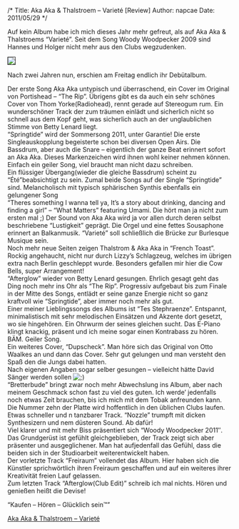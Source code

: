 /*
Title: Aka Aka &#038; Thalstroem &#8211; Varieté [Review]
Author: napcae
Date: 2011/05/29
*/

Auf kein Album habe ich mich dieses Jahr mehr gefreut, als auf Aka Aka & Thalstroems “Varieté”. Seit dem Song Woody Woodpecker 2009 sind Hannes und Holger nicht mehr aus den Clubs wegzudenken.

<img src="http://www.exil-hamburger.de/wp-content/uploads/2011/05/aka-aka_variete_logo.jpg" border="1" />

Nach zwei Jahren nun, erschien am Freitag endlich ihr Debütalbum. 

Der erste Song Aka Aka untypisch und überraschend, ein Cover im Original von Portishead – “The Rip”. Übrigens gibt es da auch ein sehr schönes Cover von Thom Yorke(Radiohead), rennt gerade auf Stereogum rum. Ein wunderschöner Track der zum träumen einlädt und sicherlich nicht so schnell aus dem Kopf geht, was sicherlich auch an der unglaublichen Stimme von Betty Lenard liegt.  
“Springtide” wird der Sommersong 2011, unter Garantie! Die erste Singleauskopplung begeisterte schon bei diversen Open Airs. Die Bassdrum, aber auch die Snare – eigentlich der ganze Beat erinnert sofort an Aka Aka. Dieses Markenzeichen wird ihnen wohl keiner nehmen können. Einfach ein geiler Song, viel braucht man nicht dazu schreiben.  
Ein flüssiger Übergang(wieder die gleiche Bassdrum) scheint zu “Été”beabsichtigt zu sein. Zumal beide Songs auf der Single “Springtide” sind. Melancholisch mit typisch sphärischen Synthis ebenfalls ein gelungener Song  
“Theres something I wanna tell ya, It’s a story about drinking, dancing and finding a girl” – “What Matters” featuring Umami. Die hört man ja nicht zum ersten mal ;) 
Der Sound von Aka Aka wird ja vor allen durch deren selbst beschriebene “Lustigkeit” geprägt. Die Orgel und eine fettes Sousaphone erinnert an Balkanmusik. “Varieté” soll schließlich die Brücke zur Burlesque Musique sein.  
Noch mehr neue Seiten zeigen Thalstrom & Aka Aka in “French Toast”. Rockig angehaucht, nicht nur durch Lizzy’s Schlagzeug, welches im übrigen extra nach Berlin geschleppt wurde. Besonders gefallen mir hier die Cow Bells, super Arrangement!  
“Afterglow” wieder von Betty Lenard gesungen. Ehrlich gesagt geht das Ding noch mehr ins Ohr als “The Rip”. Progressiv aufgebaut bis zum Finale in der Mitte des Songs, entlädt er seine ganze Energie nicht so ganz kraftvoll wie “Springtide”, aber immer noch mehr als gut.  
Einer meiner Lieblingssongs des Albums ist “Tes Stephraenze”. Entspannt, minimalistisch mit sehr melodischen Einsätzen und Akzente dort gesetzt, wo sie hingehören. Ein Ohrwurm der seines gleichen sucht. Das E-Piano klingt knackig, präsent und ich meine sogar einen Kontrabass zu hören. BÄM. Geiler Song.  
Ein weiteres Cover, “Dupscheck”. Man höre sich das Original von Otto Waalkes an und dann das Cover. Sehr gut gelungen und man versteht den Spaß den die Jungs dabei hatten.  
Nach eigenen Angaben sogar selber gesungen – vielleicht hätte David Sänger werden sollen <img src='http://198.211.112.164/wp-includes/images/smilies/icon_wink.gif' alt=';)' class='wp-smiley' />  
“Bretterbude” bringt zwar noch mehr Abwechslung ins Album, aber nach meinem Geschmack schon fast zu viel des guten. Ich werde’ jedenfalls noch etwas Zeit brauchen, bis ich mich mit dem Tobak anfreunden kann.  
Die Nummer zehn der Platte wird hoffentlich in den üblichen Clubs laufen. Etwas schneller und n tanzbarer Track. “Nozzle” trumpft mit dicken Synthesizern und nem düsteren Sound. Ab dafür!  
Viel klarer und mit mehr Biss präsentiert sich “Woody Woodpecker 2011″. Das Grundgerüst ist gefühlt gleichgeblieben, der Track zeigt sich aber präsenter und ausgeglichener. Man hat aufjedenfall das Gefühl, dass die beiden sich in der Studioarbeit weiterentwickelt haben.  
Der vorletzte Track “Freiraum” vollendet das Album. Hier haben sich die Künstler sprichwörtlich ihren Freiraum geschaffen und auf ein weiteres ihrer Kreativität freien Lauf gelassen.  
Zum letzten Track “Afterglow(Club Edit)” schreib ich mal nichts. Hören und genießen heißt die Devise!

“Kaufen – Hören – Glücklich sein™”

[Aka Aka & Thalstroem – Varieté][1]

 [1]: http://www.amazon.de/Variete-Aka-Thalstroem/dp/B004YFIY5A